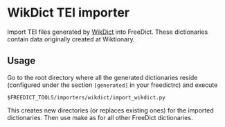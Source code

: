 # WikDict TEI importer

Import TEI files generated by [WikDict] into FreeDict. These dictionaries contain data originally created at Wiktionary.

[WikDict]: http://www.wikdict.com 

## Usage

Go to the root directory where all the generated dictionaries reside (configured
under the section `[generated]` in your freedictrc) and execute

    $FREEDICT_TOOLS/importers/wikdict/import_wikdict.py

This creates new directories (or replaces existing ones) for the imported dictionaries. Then use make as for all other FreeDict dictionaries.
